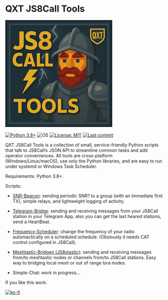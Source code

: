 # QXT JS8Call Tools

![Logo](QXT-JS8Call-Tools-small.png)

<!-- Badges -->
[![Python 3.8+](https://img.shields.io/badge/Python-3.8%2B-3776AB?logo=python&logoColor=white)](#)
![OS](https://img.shields.io/badge/OS-Windows%20|%20Linux%20|%20macOS-000000)
[![License: MIT](https://img.shields.io/badge/License-MIT-yellow.svg)](LICENSE)
[![Last commit](https://img.shields.io/github/last-commit/QuixoteSystems/QXT-JS8Call-Tools)](https://github.com/QuixoteSystems/QXT-JS8Call-Tools/commits/main)


QXT JS8Call Tools is a collection of small, service-friendly Python scripts that talk to JS8Call’s JSON API to streamline common tasks and add operator conveniences. All tools are cross-platform (Windows/Linux/macOS), use only the Python libraries, and are easy to run under systemd or Windows Task Scheduler.

Requirements: Python 3.8+.

Scripts:
- [SNR-Beacon](https://github.com/QuixoteSystems/QXT-JS8Call-Tools/tree/main/SNR-Beacon): sending periodic SNR? to a group (with an immediate first TX), simple relays, and lightweight logging of activity. 

- [Telegram-Bridge](https://github.com/QuixoteSystems/QXT-JS8Call-Tools/tree/main/Telegram-Bridge): sending and receiving messages from your JS8Call station in your Telegram App, also you can get the last heared stations, send a HeartBeat.

- [Frequency-Scheduler](https://github.com/QuixoteSystems/QXT-JS8Call-Tools/tree/main/Frequency-Scheduler): change the frequency of your radio automactically on a scheduled schedule. (Obsiously it needs CAT control configured in JS8Call).

- [Meshtastic-Bridgen (JS8stastic)](https://github.com/QuixoteSystems/QXT-JS8Call-Tools/tree/main/Meshtastic-Bridge): sending and receiving messages from/to meshtastic nodes or channels from/to JS8Call stations. Easy way to bridging local mesh or out of range lora nodes.

- Simple-Chat: work in progress...

  
If you like this work:

[![ko-fi](https://ko-fi.com/img/githubbutton_sm.svg)](https://ko-fi.com/M4M81CV1EX)

